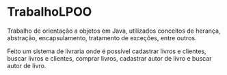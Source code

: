 # TrabalhoLPOO
Trabalho de orientação a objetos em Java, utilizados conceitos de herança, abstração, encapsulamento, tratamento de exceções, entre outros. 

Feito um sistema de livraria onde é possível cadastrar livros e clientes, buscar livros e clientes, comprar livros, cadastrar autor de livro e buscar autor de livro. 
